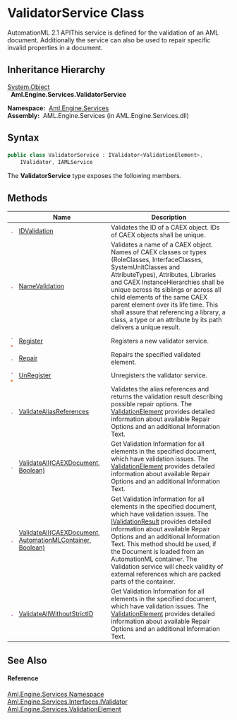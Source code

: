 ValidatorService Class
======================
AutomationML 2.1 APIThis service is defined for the validation of an AML document. Additionally the service can also be used to repair specific invalid properties in a document.


Inheritance Hierarchy
---------------------
[System.Object][1]  
  **Aml.Engine.Services.ValidatorService**  

  **Namespace:**  [Aml.Engine.Services][2]  
  **Assembly:**  AML.Engine.Services (in AML.Engine.Services.dll)

Syntax
------

```csharp
public class ValidatorService : IValidator<ValidationElement>, 
	IValidator, IAMLService
```

The **ValidatorService** type exposes the following members.


Methods
-------

                                 | Name                                                            | Description                                                                                                                                                                                                                                                                                                                                                                                                                          
-------------------------------- | --------------------------------------------------------------- | ------------------------------------------------------------------------------------------------------------------------------------------------------------------------------------------------------------------------------------------------------------------------------------------------------------------------------------------------------------------------------------------------------------------------------------ 
![Public method]                 | [IDValidation][3]                                               | Validates the ID of a CAEX object. IDs of CAEX objects shall be unique.                                                                                                                                                                                                                                                                                                                                                              
![Public method]                 | [NameValidation][4]                                             | Validates a name of a CAEX object. Names of CAEX classes or types (RoleClasses, InterfaceClasses, SystemUnitClasses and AttributeTypes), Attributes, Libraries and CAEX InstanceHierarchies shall be unique across its siblings or across all child elements of the same CAEX parent element over its life time. This shall assure that referencing a library, a class, a type or an attribute by its path delivers a unique result. 
![Public method]![Static member] | [Register][5]                                                   | Registers a new validator service.                                                                                                                                                                                                                                                                                                                                                                                                   
![Public method]                 | [Repair][6]                                                     | Repairs the specified validated element.                                                                                                                                                                                                                                                                                                                                                                                             
![Public method]![Static member] | [UnRegister][7]                                                 | Unregisters the validator service.                                                                                                                                                                                                                                                                                                                                                                                                   
![Public method]                 | [ValidateAliasReferences][8]                                    | Validates the alias references and returns the validation result describing possible repair options. The [ValidationElement][9] provides detailed information about available Repair Options and an additional Information Text.                                                                                                                                                                                                     
![Public method]                 | [ValidateAll(CAEXDocument, Boolean)][10]                        | Get Validation Information for all elements in the specified document, which have validation issues. The [ValidationElement][9] provides detailed information about available Repair Options and an additional Information Text.                                                                                                                                                                                                     
![Public method]                 | [ValidateAll(CAEXDocument, AutomationMLContainer, Boolean)][11] | Get Validation Information for all elements in the specified document, which have validation issues. The [IValidationResult][12] provides detailed information about available Repair Options and an additional Information Text. This method should be used, if the Document is loaded from an AutomationML container. The Validation service will check validity of external references which are packed parts of the container.   
![Public method]                 | [ValidateAllWithoutStrictID][13]                                | Get Validation Information for all elements in the specified document, which have validation issues. The [ValidationElement][9] provides detailed information about available Repair Options and an additional Information Text.                                                                                                                                                                                                     


See Also
--------

#### Reference
[Aml.Engine.Services Namespace][2]  
[Aml.Engine.Services.Interfaces.IValidator][14]  
[Aml.Engine.Services.ValidationElement][9]  

[1]: https://docs.microsoft.com/dotnet/api/system.object
[2]: ../README.md
[3]: IDValidation.md
[4]: NameValidation.md
[5]: Register.md
[6]: Repair.md
[7]: UnRegister.md
[8]: ValidateAliasReferences.md
[9]: ../ValidationElement/README.md
[10]: ValidateAll_1.md
[11]: ValidateAll.md
[12]: ../../Aml.Engine.Services.Interfaces/IValidationResult/README.md
[13]: ValidateAllWithoutStrictID.md
[14]: ../../Aml.Engine.Services.Interfaces/IValidator/README.md
[15]: https://www.automationml.org
[16]: ../../icons/logoShade.png
[Public method]: ../../icons/pubmethod.gif "Public method"
[Static member]: ../../icons/static.gif "Static member"